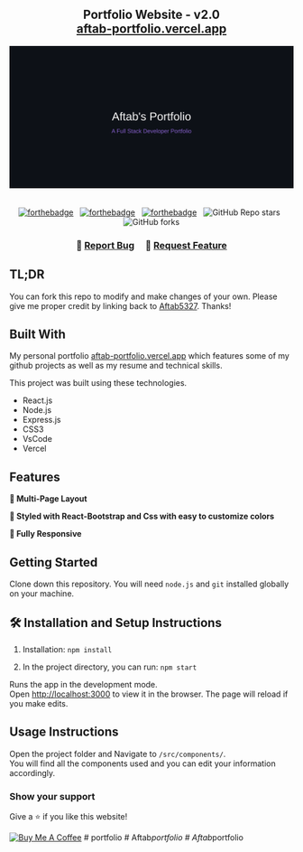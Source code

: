 <h2 align="center">
  Portfolio Website - v2.0<br/>
  <a href="https://aftab-portfolio.vercel.app/" target="_blank">aftab-portfolio.vercel.app</a>
</h2>
<div align="center">
  <img alt="Demo" src="./Images/aftab-readme.svg" />
</div>

<br/>

<center>

[![forthebadge](https://forthebadge.com/images/badges/built-with-love.svg)](https://forthebadge.com) &nbsp;
[![forthebadge](https://forthebadge.com/images/badges/made-with-javascript.svg)](https://forthebadge.com) &nbsp;
[![forthebadge](https://forthebadge.com/images/badges/open-source.svg)](https://forthebadge.com) &nbsp;
![GitHub Repo stars](https://img.shields.io/github/stars/Aftab5327/Aftab_portfolio?color=red&logo=github&style=for-the-badge) &nbsp;
![GitHub forks](https://img.shields.io/github/forks/Aftab5327/Aftab_portfolio?color=red&logo=github&style=for-the-badge)

</center>

<h3 align="center">
    🔹
    <a href="https://github.com/Aftab5327/Aftab_portfolio/issues">Report Bug</a> &nbsp; &nbsp;
    🔹
    <a href="https://github.com/Aftab5327/Aftab_portfolio/issues">Request Feature</a>
</h3>

## TL;DR

You can fork this repo to modify and make changes of your own. Please give me proper credit by linking back to [Aftab5327](https://github.com/Aftab5327/Aftab_portfolio). Thanks!

## Built With

My personal portfolio <a href="https://aftab-portfolio.vercel.app/" target="_blank">aftab-portfolio.vercel.app</a> which features some of my github projects as well as my resume and technical skills.<br/>

This project was built using these technologies.

- React.js
- Node.js
- Express.js
- CSS3
- VsCode
- Vercel

## Features

**📖 Multi-Page Layout**

**🎨 Styled with React-Bootstrap and Css with easy to customize colors**

**📱 Fully Responsive**

## Getting Started

Clone down this repository. You will need `node.js` and `git` installed globally on your machine.

## 🛠 Installation and Setup Instructions

1. Installation: `npm install`

2. In the project directory, you can run: `npm start`

Runs the app in the development mode.\
Open [http://localhost:3000](http://localhost:3000) to view it in the browser.
The page will reload if you make edits.

## Usage Instructions

Open the project folder and Navigate to `/src/components/`. <br/>
You will find all the components used and you can edit your information accordingly.

### Show your support

Give a ⭐ if you like this website!

<a href="https://www.buymeacoffee.com/aftab5327" target="_blank"><img src="https://cdn.buymeacoffee.com/buttons/v2/default-violet.png" alt="Buy Me A Coffee" height= "60px" width= "217px" ></a>
#   p o r t f o l i o 
 
 #   A f t a b _ p o r t f o l i o 
 
 #   A f t a b _ p o r t f o l i o 
 
 